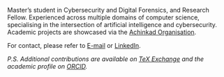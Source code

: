 <!--- ### Halló þarna! 👋 --->

Master’s student in Cybersecurity and Digital Forensics, and Research Fellow. Experienced across multiple domains of computer science, specialising in the intersection of artificial intelligence and cybersecurity. Academic projects are showcased via the [Achinkad Organisation](https://github.com/Achinkad).

For contact, please refer to <a href="mailto:jose.apareia@gmail.com">E-mail</a> or [LinkedIn](https://www.linkedin.com/in/joseareia).

_P.S. Additional contributions are available on [TeX Exchange](https://tex.stackexchange.com/users/355054/joseareia) and the academic profile on [ORCID](https://orcid.org/0009-0000-0595-0468)._
